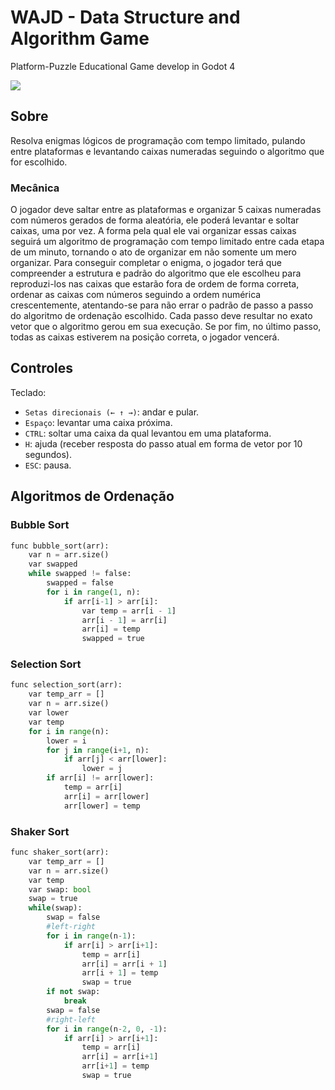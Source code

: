 # WAJD - Data Structure and Algorithm Game
Platform-Puzzle Educational Game develop in Godot 4

![](https://user-images.githubusercontent.com/64715936/278706322-7c3f7beb-8dee-4550-ae02-e8ec1213f944.png)

## Sobre
Resolva enigmas lógicos de programação com tempo limitado, pulando entre plataformas e levantando caixas numeradas seguindo o algoritmo que for escolhido.

### Mecânica
O jogador deve saltar entre as plataformas e organizar 5 caixas numeradas com números gerados de forma aleatória, ele poderá levantar e soltar caixas, uma por vez. 
A forma pela qual ele vai organizar essas caixas seguirá um algoritmo de programação com tempo limitado entre cada etapa de um minuto, tornando o ato de organizar em não somente um mero organizar. 
Para conseguir completar o enigma, o jogador terá que compreender a estrutura e padrão do algoritmo que ele escolheu para reproduzi-los nas caixas que estarão fora de ordem de forma correta, ordenar as caixas com números seguindo a ordem numérica crescentemente, atentando-se para não errar o padrão de passo a passo do algoritmo de ordenação escolhido. Cada passo deve resultar no exato vetor que o algoritmo gerou em sua execução. Se por fim, no último passo, todas as caixas estiverem na posição correta, o jogador vencerá.

## Controles
Teclado:
* ``Setas direcionais (← ↑ →)``: andar e pular.
* ``Espaço``: levantar uma caixa próxima.
* ``CTRL``: soltar uma caixa da qual levantou em uma plataforma.
* ``H``: ajuda (receber resposta do passo atual em forma de vetor por 10 segundos).
* ``ESC``: pausa.

## Algoritmos de Ordenação
### Bubble Sort
```python
func bubble_sort(arr):
	var n = arr.size()
	var swapped
	while swapped != false:
		swapped = false
		for i in range(1, n):
			if arr[i-1] > arr[i]:
				var temp = arr[i - 1]
				arr[i - 1] = arr[i]
				arr[i] = temp
				swapped = true
```

### Selection Sort
```python
func selection_sort(arr):
	var temp_arr = []
	var n = arr.size()
	var lower
	var temp
	for i in range(n):
		lower = i
		for j in range(i+1, n):
			if arr[j] < arr[lower]:
				lower = j
		if arr[i] != arr[lower]:
			temp = arr[i]
			arr[i] = arr[lower]
			arr[lower] = temp
```

### Shaker Sort
```python
func shaker_sort(arr):
	var temp_arr = []
	var n = arr.size()
	var temp
	var swap: bool
	swap = true
	while(swap):
		swap = false
		#left-right
		for i in range(n-1):
			if arr[i] > arr[i+1]:
				temp = arr[i]
				arr[i] = arr[i + 1]
				arr[i + 1] = temp
				swap = true
		if not swap:
			break
		swap = false
		#right-left
		for i in range(n-2, 0, -1):
			if arr[i] > arr[i+1]:
				temp = arr[i]
				arr[i] = arr[i+1]
				arr[i+1] = temp
				swap = true
```

